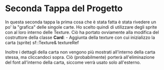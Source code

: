 # Seconda Tappa del Progetto

In questa seconda tappa la prima cosa che è stata fatta è stata rivedere un po' la "grafica" delle singole carte.
Ho scelto quindi di utilizzare degli sprite con al loro interno delle Texture. 
Ciò ha portato ovviamente alla modifica del costruttore della classe **Card**:
    - Aggiunta della texture con cui inizializzo la carta (sprite) sf::Texture& textureRef
    

Inoltre i dettagli della carta non vengono più mostrati all'interno della carta stessa, ma cliccandoci sopra.
Ciò (probabilmente) porterà all'eliminazione del font all'interno della carta, siccome verrà usato solo all'esterno.


